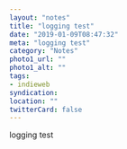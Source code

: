 ```yaml
---
layout: "notes"
title: "logging test"
date: "2019-01-09T08:47:32"
meta: "logging test"
category: "Notes"
photo1_url: ""
photo1_alt: ""
tags:
- indieweb
syndication: 
location: ""
twitterCard: false
---
```

logging test
